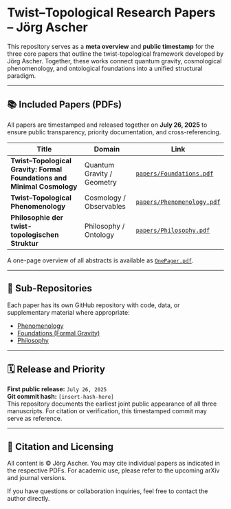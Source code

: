 # Twist–Topological Research Papers – Jörg Ascher

This repository serves as a **meta overview** and **public timestamp** for the three core papers that outline the twist-topological framework developed by Jörg Ascher. Together, these works connect quantum gravity, cosmological phenomenology, and ontological foundations into a unified structural paradigm.

---

## 📚 Included Papers (PDFs)

All papers are timestamped and released together on **July 26, 2025** to ensure public transparency, priority documentation, and cross-referencing.

| Title | Domain | Link |
|-------|--------|------|
| **Twist–Topological Gravity: Formal Foundations and Minimal Cosmology** | Quantum Gravity / Geometry | [`papers/Foundations.pdf`](papers/Foundations.pdf) |
| **Twist–Topological Phenomenology** | Cosmology / Observables | [`papers/Phenomenology.pdf`](papers/Phenomenology.pdf) |
| **Philosophie der twist-topologischen Struktur** | Philosophy / Ontology | [`papers/Philosophy.pdf`](papers/Philosophy.pdf) |

A one-page overview of all abstracts is available as [`OnePager.pdf`](OnePager.pdf).

---

## 🔗 Sub-Repositories

Each paper has its own GitHub repository with code, data, or supplementary material where appropriate:

- [Phenomenology](https://github.com/jasketi/twist-topological-phenomenology)  
- [Foundations (Formal Gravity)](https://github.com/jasketi/twist-topological-foundations)  
- [Philosophy](https://github.com/jasketi/twist-philosophy-structure)

---

## 🗓 Release and Priority

**First public release:** `July 26, 2025`  
**Git commit hash:** `[insert-hash-here]`  
This repository documents the earliest joint public appearance of all three manuscripts. For citation or verification, this timestamped commit may serve as reference.

---

## 📜 Citation and Licensing

All content is © Jörg Ascher. You may cite individual papers as indicated in the respective PDFs. For academic use, please refer to the upcoming arXiv and journal versions.

If you have questions or collaboration inquiries, feel free to contact the author directly.

